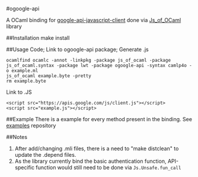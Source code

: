 #ogoogle-api


A OCaml binding for [google-api-javascript-client](https://developers.google.com/api-client-library/javascript/) 
done via [Js_of_OCaml](http://ocsigen.org/js_of_ocaml) library

##Installation
    make install 

##Usage
Code; Link to ogoogle-api package; Generate .js

    ocamlfind ocamlc -annot -linkpkg -package js_of_ocaml -package js_of_ocaml.syntax -package lwt -package ogoogle-api -syntax camlp4o -o example.ml
    js_of_ocaml example.byte -pretty
    rm example.byte
    
Link to .JS

    <script src="https://apis.google.com/js/client.js"></script>
    <script src="example.js"></script>


##Example
There is a example for every method present in the binding. 
See [examples](https://github.com/chuajiesheng/ogoogle-api-examples) repository

##Notes
  1. After add/changing .mli files, there is a need to "make distclean" to update the .depend files.
  2. As the library currently bind the basic authentication function, API-specific function would still need to be done via `Js.Unsafe.fun_call`

